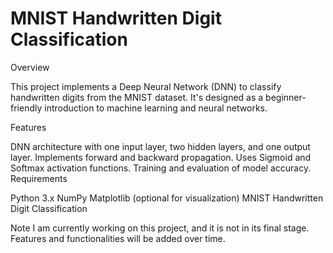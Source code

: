 # MNIST Handwritten Digit Classification

Overview

This project implements a Deep Neural Network (DNN) to classify handwritten digits from the MNIST dataset. It's designed as a beginner-friendly introduction to machine learning and neural networks.

Features

DNN architecture with one input layer, two hidden layers, and one output layer.
Implements forward and backward propagation.
Uses Sigmoid and Softmax activation functions.
Training and evaluation of model accuracy.
Requirements

Python 3.x
NumPy
Matplotlib (optional for visualization)
MNIST Handwritten Digit Classification

Note
I am currently working on this project, and it is not in its final stage. Features and functionalities will be added over time.
